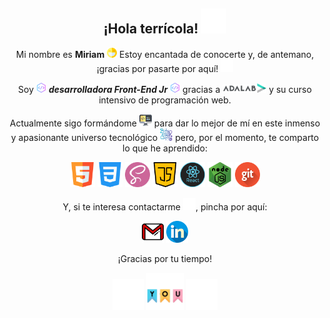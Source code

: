 <h2 align="center">¡Hola terrícola! <a href="#"><img src="./images/aboutMe/hello.png" alt="hello" width="40"></a></h2>

<p align="center">Mi nombre es <strong>Miriam</strong> <a href="#"><img src="./images/aboutMe/smile.png" alt="smile" width="16"></a> Estoy encantada de conocerte y, de antemano, ¡gracias por pasarte por aquí! <a href="#"><img src="./images/aboutMe/heart.png" alt="heart" width="20"></a></p>

<p align="center">Soy <a href="#"><img src="./images/aboutMe/code.png" alt="code" width="16"></a> <em><strong>desarrolladora Front-End Jr</strong></em> <a href="#"><img src="./images/aboutMe/code.png" alt="code" width="16"></a> gracias a <a href="https://adalab.es/"><img src="./images/aboutMe/adalab.png" alt="adalab" width="55"><img src="./images/aboutMe/logo.png" alt="logo" width="15"></a> y su curso intensivo de programación web.</p>

<p align="center">Actualmente sigo formándome <a href="#"><img src="./images/aboutMe/computer.png" alt="computer" width="20"></a> para dar lo mejor de mí en este inmenso y apasionante universo tecnológico <a href="#"><img src="./images/aboutMe/galaxy.png" alt="galaxy" width="20"></a> pero, por el momento, te comparto lo que he aprendido:</p>

<p align="center">
<a href="https://lenguajehtml.com/html/" target="blank" title="HTML5">
<img src="./images/skills/html.png" alt="html" width="40"></a>
<a href="https://lenguajecss.com/css/" target="blank" title="CSS">
<img src="./images/skills/css.png" alt="css" width="40"></a>
<a href="https://sass-lang.com/" target="blank" title="SASS">
<img src="./images/skills/sass.png" alt="sass" width="40"></a>
<a href="https://lenguajejs.com/javascript/" target="blank" title="Javascript">
<img src="./images/skills/javascript.png" alt="javascript" width="40"></a>
<a href="https://es.reactjs.org/" target="blank" title="React">
<img src="./images/skills/react.png" alt="react" width="40"></a>
<a href="https://nodejs.org/es/" target="blank" title="NodeJS">
<img src="./images/skills/nodejs.png" alt="nodejs" width="40"></a>
<a href="https://git-scm.com/" target="blank" title="Git">
<img src="./images/skills/git.png" alt="git" width="40"></a>
</p>

<p align="center">Y, si te interesa contactarme <a href="#"><img src="./images/contact/contact.png" alt="contact" width="20"></a>, pincha por aquí:</p>

<p align="center">
<a href="mailto:mpoveda94@gmail.com" target="blank" title="Correo electrónico"><img src="./images/contact/address.png" alt="address" width="35"></a> <a href="https://www.linkedin.com/in/miriampoveda" target="blank" title="Perfil de Linkedin"><img src="./images/contact/linkedin.png" alt="linkedin" width="35"></a>
</p>

<p align="center">¡Gracias por tu tiempo!</p>

<p align="center">
<a href="#"><img src="./images/aboutMe/stars.png" alt="stars" width="50"></a> <a href="#"><img src="./images/aboutMe/thanks.png" alt="thanks" width="60"></a> <a href="#"><img src="./images/aboutMe/stars.png" alt="stars" width="50"></a>
</p>
